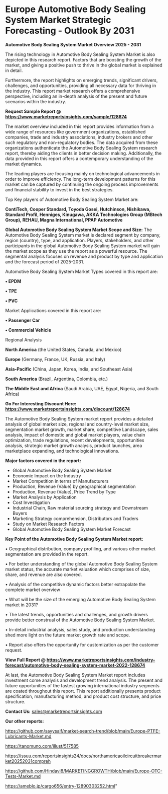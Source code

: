 # Europe Automotive Body Sealing System Market Strategic Forecasting - Outlook By 2031

<Strong> Automotive Body Sealing System Market Overview 2025 - 2031</strong>

The rising technology in Automotive Body Sealing System Market is also depicted in this research report. Factors that are boosting the growth of the market, and giving a positive push to thrive in the global market is explained in detail.

Furthermore, the report highlights on emerging trends, significant drivers, challenges, and opportunities, providing all necessary data for thriving in the industry. This report market research offers a comprehensive perspective, including an in-depth analysis of the present and future scenarios within the industry.

<strong>Request Sample Report @ <a href=https://www.marketreportsinsights.com/sample/128674>https://www.marketreportsinsights.com/sample/128674</a></strong>

The market overview included in this report provides information from a wide range of resources like government organizations, established companies, trade and industry associations, industry brokers and other such regulatory and non-regulatory bodies. The data acquired from these organizations authenticate the Automotive Body Sealing System research report, thereby aiding the clients in better decision making. Additionally, the data provided in this report offers a contemporary understanding of the market dynamics.

The leading players are focusing mainly on technological advancements in order to improve efficiency. The long-term development patterns for this market can be captured by continuing the ongoing process improvements and financial stability to invest in the best strategies.

Top Key players of Automotive Body Sealing System Market are:

<strong>ContiTech, Cooper Standard, Toyoda Gosei, Hutchinson, Nishikawa, Standard Profil, Henniges, Kinugawa, AKKA Technologies Group (MBtech Group), REHAU, Magna International, PPAP Automotive</strong>

<strong><b>Global Automotive Body Sealing System Market Scope and Size:</b></strong>
The Automotive Body Sealing System market is declared segment by company, region (country), type, and application. Players, stakeholders, and other participants in the global Automotive Body Sealing System market will gain the market scope as they use the report as a powerful resource. The segmental analysis focuses on revenue and product by type and application and the forecast period of 2025-2031.

Automotive Body Sealing System Market Types covered in this report are:

<strong>• EPDM

• TPE

• PVC</strong>

Market Applications covered in this report are:

<strong>• Passenger Car

• Commercial Vehicle</strong> 

Regional Analysis

<strong>North America</strong> (the United States, Canada, and Mexico)

<strong>Europe</strong> (Germany, France, UK, Russia, and Italy)

<strong>Asia-Pacific</strong> (China, Japan, Korea, India, and Southeast Asia)

<strong>South America</strong> (Brazil, Argentina, Colombia, etc.)

<strong>The Middle East and Africa</strong> (Saudi Arabia, UAE, Egypt, Nigeria, and South Africa)

<strong>Go For Interesting Discount Here: <a href=https://www.marketreportsinsights.com/discount/128674>https://www.marketreportsinsights.com/discount/128674</a></strong>

The Automotive Body Sealing System market report provides a detailed analysis of global market size, regional and country-level market size, segmentation market growth, market share, competitive Landscape, sales analysis, impact of domestic and global market players, value chain optimization, trade regulations, recent developments, opportunities analysis, strategic market growth analysis, product launches, area marketplace expanding, and technological innovations.

<strong><b>Major factors covered in the report:</b></strong>
<ul>
  <li>Global Automotive Body Sealing System Market </li>
  <li>Economic Impact on the Industry</li>
  <li>Market Competition in terms of Manufacturers</li>
  <li>Production, Revenue (Value) by geographical segmentation</li>
  <li>Production, Revenue (Value), Price Trend by Type</li>
  <li>Market Analysis by Application</li>
  <li>Cost Investigation</li>
  <li>Industrial Chain, Raw material sourcing strategy and Downstream Buyers</li>
  <li>Marketing Strategy comprehension, Distributors and Traders</li>
  <li>Study on Market Research Factors</li>
  <li>Global Automotive Body Sealing System Market Forecast</li>
</ul>

<strong><b>Key Point of the Automotive Body Sealing System Market report:</b></strong>

• Geographical distribution, company profiling, and various other market segmentation are provided in the report.

• For better understanding of the global Automotive Body Sealing System market status, the accurate market valuation which comprises of size, share, and revenue are also covered.

• Analysis of the competitive dynamic factors better extrapolate the complete market overview

• What will be the size of the emerging Automotive Body Sealing System market in 2031?

• The latest trends, opportunities and challenges, and growth drivers provide better construal of the Automotive Body Sealing System Market.

• In-detail industrial analysis, sales study, and production understanding shed more light on the future market growth rate and scope.

• Report also offers the opportunity for customization as per the customer request.

<strong><b>View Full Report @ <a href=https://www.marketreportsinsights.com/industry-forecast/automotive-body-sealing-system-market-2022-128674>https://www.marketreportsinsights.com/industry-forecast/automotive-body-sealing-system-market-2022-128674</a></b></strong>


At last, the Automotive Body Sealing System Market report includes investment come analysis and development trend analysis. The present and future opportunities of the fastest growing international industry segments are coated throughout this report. This report additionally presents product specification, manufacturing method, and product cost structure, and price structure.

<strong>Contact Us:</strong>
sales@marketreportsinsights.com

<strong>Our other reports:</strong>

<a href=https://github.com/sayysaif/market-search-trend/blob/main/Europe-PTFE-Lubricants-Market.md>https://github.com/sayysaif/market-search-trend/blob/main/Europe-PTFE-Lubricants-Market.md</a>

<a href=https://tanomuno.com/illust/517585>https://tanomuno.com/illust/517585</a>

<a href=https://issuu.com/reportsinsights24/docs/northamericaoilcircuitbreakermarket20252031compreh>https://issuu.com/reportsinsights24/docs/northamericaoilcircuitbreakermarket20252031compreh</a>

<a href=https://github.com/Hindavi8/MARKETINGGROWTH/blob/main/Europe-OTC-Tests-Market.md>https://github.com/Hindavi8/MARKETINGGROWTH/blob/main/Europe-OTC-Tests-Market.md</a>

<a href=https://ameblo.jp/cargo656/entry-12890303252.html>https://ameblo.jp/cargo656/entry-12890303252.html</a>"
